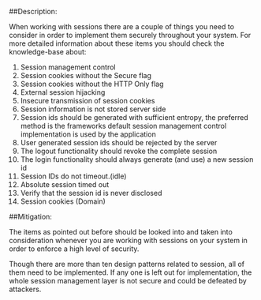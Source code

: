 ##Description:

When working with sessions there are a couple of things you need to consider in order to implement them securely throughout your system. For more detailed information about these items you should check the knowledge-base about:
1.	Session management control
2.	Session cookies without the Secure flag
3.	Session cookies without the HTTP Only flag
4.	External session hijacking
5.	Insecure transmission of session cookies
6.	Session information is not stored server side
7.	Session ids should be generated with sufficient entropy, the preferred method is the frameworks default session management control implementation is used by the application
8.	User generated session ids should be rejected by the server
9.	The logout functionality should revoke the complete session
10.	The login functionality should always generate (and use) a new session id
11.	Session IDs do not timeout.(idle)
12.	Absolute session timed out
13.	Verify that the session id is never disclosed
14.	Session cookies (Domain)

##Mitigation:

The items as pointed out before should be looked into and taken into consideration
whenever you are working with sessions on your system in order to enforce a
high level of security.

Though there are more than ten design patterns related to session, all of them need to be implemented. 
If any one is left out for implementation, the whole session management layer is not secure and could be defeated by attackers.

